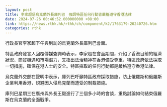 ```yaml
---
layout: post
title: 李家超晤烏克蘭外長庫列巴　強調特區任何行動皆嚴格遵守香港法律
date: 2024-07-26 00:46:52.000000000 +08:00
link: https://news.rthk.hk/rthk/ch/component/k2/1763179-20240726.htm
categories: rthk
---
```


行政長官李家超下午與到訪的烏克蘭外長庫列巴會面。

特區政府發言人回覆傳媒查詢時表示，李家超在會面期間，介紹了香港目前的經濟狀況、商貿機遇和市場潛力，又指出法治精神在香港備受尊重，特區政府依法採取一切措施，確保在港人士的安全。特區採取的任何行動都是嚴格遵守香港法律。

烏克蘭外交部在聲明中表示，庫列巴呼籲特區政府採取措施，防止俄羅斯和俄羅斯企業利用香港，規避因入侵烏克蘭而遭受的制裁措施。

庫列巴星期三在廣州與外長王毅進行了三個多小時的會談，重點討論如何結束俄羅斯在烏克蘭的全面戰爭。
